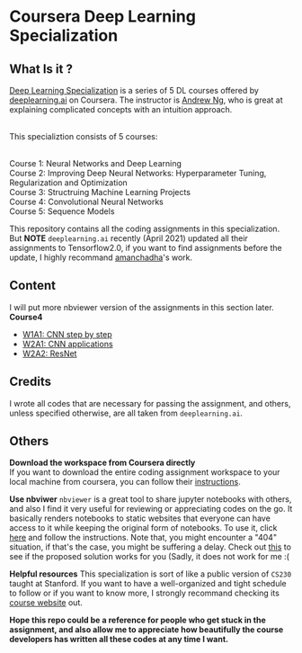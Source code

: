 # Coursera Deep Learning Specialization

## What Is it ?
[Deep Learning Specialization](https://www.coursera.org/specializations/deep-learning?utm_source=gg&utm_medium=sem&utm_campaign=17-DeepLearning-US&utm_content=17-DeepLearning-US&campaignid=904733485&adgroupid=45435009112&device=c&keyword=online%20deep%20learning%20classes&matchtype=b&network=g&devicemodel=&adpostion=&creativeid=415429156977&hide_mobile_promo&gclid=Cj0KCQjwsqmEBhDiARIsANV8H3YoWq1fu4SojIT8ZWJOGtco35miAQiJipnG0K3gUiJcXCwelTwERMgaAsE_EALw_wcB) is a series of 5 DL courses offered by [deeplearning.ai](https://www.deeplearning.ai) on Coursera. The instructor is [Andrew Ng](https://www.andrewng.org), who is great at explaining complicated concepts with an intuition approach. 

<br>
This specializtion consists of 5 courses: 

<br>Course 1: Neural Networks and Deep Learning
<br>Course 2: Improving Deep Neural Networks: Hyperparameter Tuning, Regularization and Optimization
<br>Course 3: Structruing Machine Learning Projects
<br>Course 4: Convolutional Neural Networks
<br>Course 5: Sequence Models

This repository contains all the coding assignments in this specialization. But **NOTE** <code>deeplearning.ai</code> recently (April 2021) updated all their assignments to Tensorflow2.0, if you want to find assignments before the update, I highly recommand [amanchadha](https://github.com/amanchadha/coursera-deep-learning-specialization/blob/master/README.md)'s work. 

## Content
I will put more nbviewer version of the assignments in this section later.
<br>**Course4** 
- [W1A1: CNN step by step](https://nbviewer.jupyter.org/github/martianying/Coursera_Deep_Learning_Specialization/blob/main/Course4/C4_W1A1/Convolution_model_Step_by_Step_v1.ipynb)
- [W2A1: CNN applications](https://nbviewer.jupyter.org/github/martianying/Coursera_Deep_Learning_Specialization/blob/main/Course4/C4_W1A2/Convolution_model_Application_2021_04_29_13_12_52.ipynb)
- [W2A2: ResNet](https://nbviewer.jupyter.org/github/martianying/Coursera_Deep_Learning_Specialization/blob/main/Course4/C4_W2A1/Residual_Networks.ipynb)

## Credits
I wrote all codes that are necessary for passing the assignment, and others, unless specified otherwise, are all taken from <code>deeplearning.ai</code>. 

## Others

**Download the workspace from Coursera directly**
<br>If you want to download the entire coding assignment workspace to your local machine from coursera, you can follow their [instructions](https://learner.coursera.help/hc/en-us/articles/360004990332-Download-Jupyter-Workspace-files).

**Use nbviwer**
<code>nbviewer</code> is a great tool to share jupyter notebooks with others, and also I find it very useful for reviewing or appreciating codes on the go. It basically renders notebooks to static websites that everyone can have access to it while keeping the original form of notebooks. To use it, click [here](https://nbviewer.jupyter.org) and follow the instructions. Note that, you might encounter a "404" situation, if that's the case, you might be suffering a delay. Check out [this](https://github.com/jupyter/nbviewer/issues/938) to see if the proposed solution works for you (Sadly, it does not work for me :(

**Helpful resources**
This specialization is sort of like a public version of <code>CS230</code> taught at Stanford. If you want to have a well-organized and tight schedule to follow or if you want to know more, I strongly recommand checking its [course website](https://cs230.stanford.edu/syllabus/) out.

**Hope this repo could be a reference for people who get stuck in the assignment, and also allow me to appreciate how beautifully the course developers has written all these codes at any time I want.**
